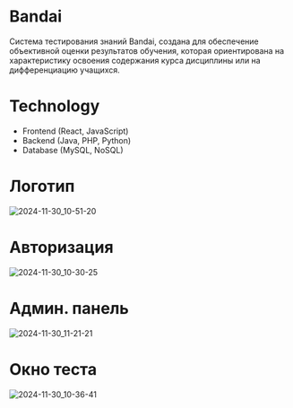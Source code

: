 # Bandai
Система тестирования знаний Bandai, создана для обеспечение объективной оценки результатов обучения, которая ориентирована на характеристику освоения содержания курса дисциплины или на дифференциацию учащихся.

# Technology
* Frontend (React, JavaScript)
* Backend (Java, PHP, Python)
* Database (MySQL, NoSQL)

# Логотип

![2024-11-30_10-51-20](https://github.com/user-attachments/assets/e35c9544-0e52-46bc-ad1b-511e59eae6b3)

# Авторизация

 ![2024-11-30_10-30-25](https://github.com/user-attachments/assets/c28ce5d4-a479-433e-8f22-d303c2817fc2)

# Админ. панель

![2024-11-30_11-21-21](https://github.com/user-attachments/assets/94059323-55b9-4341-9abe-d5e416cc8d6c)


# Окно теста

![2024-11-30_10-36-41](https://github.com/user-attachments/assets/b6373ae5-638c-454c-be69-4ad132324876)

